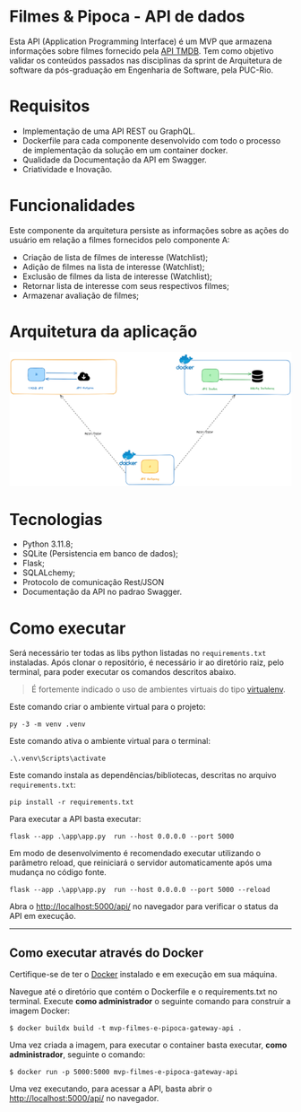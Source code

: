 # Filmes & Pipoca - API de dados

Esta API (Application Programming Interface) é um MVP que armazena informações sobre filmes fornecido pela [API TMDB](https://developer.themoviedb.org/reference/intro/getting-started).
Tem como objetivo validar os conteúdos passados nas disciplinas da sprint de Arquitetura de software da pós-graduação em Engenharia de Software, pela PUC-Rio.

# Requisitos

- Implementação de uma API REST ou GraphQL.
- Dockerfile para cada componente desenvolvido com todo o processo de implementação da solução em um container docker.
- Qualidade da Documentação da API em Swagger.
- Criatividade e Inovação.

# Funcionalidades

Este componente da arquitetura persiste as informações sobre as ações do usuário em relação a filmes fornecidos pelo componente A:

- Criação de lista de filmes de interesse (Watchlist);
- Adição de filmes na lista de interesse (Watchlist);
- Exclusão de filmes da lista de interesse (Watchlist);
- Retornar lista de interesse com seus respectivos filmes;
- Armazenar avaliação de filmes;

# Arquitetura da aplicação

![fluxograma](https://github.com/jonathangsilveira/mvp-filmes-e-pipoca-gateway-api/blob/main/fluxograma.png)

# Tecnologias

- Python 3.11.8;
- SQLite (Persistencia em banco de dados);
- Flask;
- SQLALchemy;
- Protocolo de comunicação Rest/JSON
- Documentação da API no padrao Swagger.

# Como executar

Será necessário ter todas as libs python listadas no `requirements.txt` instaladas.
Após clonar o repositório, é necessário ir ao diretório raiz, pelo terminal, para poder executar os comandos descritos abaixo.

> É fortemente indicado o uso de ambientes virtuais do tipo [virtualenv](https://virtualenv.pypa.io/en/latest/installation.html).

Este comando criar o ambiente virtual para o projeto:

```
py -3 -m venv .venv
```

Este comando ativa o ambiente virtual para o terminal:

```
.\.venv\Scripts\activate
```

Este comando instala as dependências/bibliotecas, descritas no arquivo `requirements.txt`:

```
pip install -r requirements.txt
```

Para executar a API basta executar:

```
flask --app .\app\app.py  run --host 0.0.0.0 --port 5000
```

Em modo de desenvolvimento é recomendado executar utilizando o parâmetro reload, que reiniciará o servidor
automaticamente após uma mudança no código fonte. 

```
flask --app .\app\app.py  run --host 0.0.0.0 --port 5000 --reload
```

Abra o [http://localhost:5000/api/](http://localhost:5000/api) no navegador para verificar o status da API em execução.

---
## Como executar através do Docker

Certifique-se de ter o [Docker](https://docs.docker.com/engine/install/) instalado e em execução em sua máquina.

Navegue até o diretório que contém o Dockerfile e o requirements.txt no terminal.
Execute **como administrador** o seguinte comando para construir a imagem Docker:

```
$ docker buildx build -t mvp-filmes-e-pipoca-gateway-api .
```

Uma vez criada a imagem, para executar o container basta executar, **como administrador**, seguinte o comando:

```
$ docker run -p 5000:5000 mvp-filmes-e-pipoca-gateway-api
```

Uma vez executando, para acessar a API, basta abrir o [http://localhost:5000/api/](http://localhost:5000/api/) no navegador.
